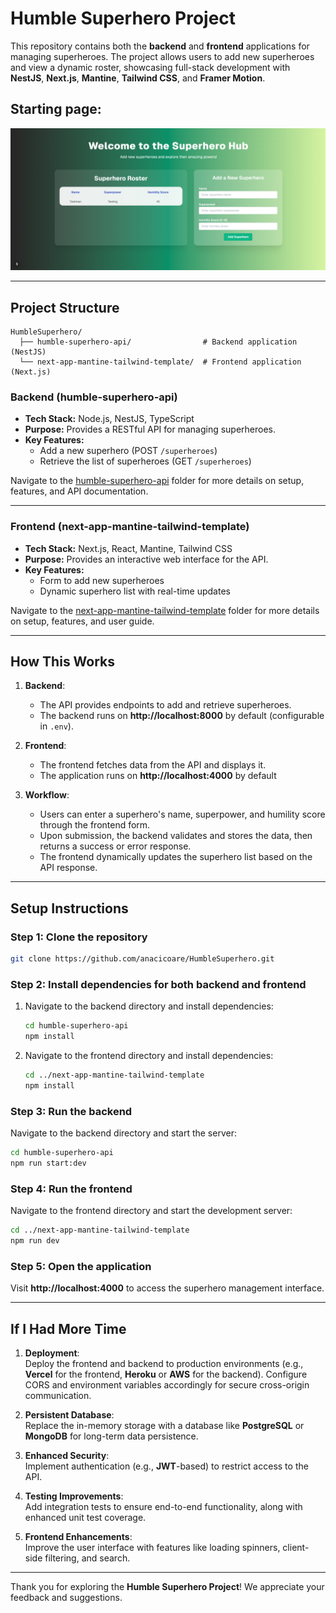 
# **Humble Superhero Project**

This repository contains both the **backend** and **frontend** applications for managing superheroes. The project allows users to add new superheroes and view a dynamic roster, showcasing full-stack development with **NestJS**, **Next.js**, **Mantine**, **Tailwind CSS**, and **Framer Motion**.

## Starting page:

![starting_page](screenshots/startpage.png)

---

## **Project Structure**

```
HumbleSuperhero/
  ├── humble-superhero-api/                # Backend application (NestJS)
  └── next-app-mantine-tailwind-template/  # Frontend application (Next.js)
```

### **Backend (humble-superhero-api)**
- **Tech Stack:** Node.js, NestJS, TypeScript
- **Purpose:** Provides a RESTful API for managing superheroes.
- **Key Features:**  
  - Add a new superhero (POST `/superheroes`)
  - Retrieve the list of superheroes (GET `/superheroes`)

Navigate to the [humble-superhero-api](./humble-superhero-api/README.md) folder for more details on setup, features, and API documentation.

---

### **Frontend (next-app-mantine-tailwind-template)**
- **Tech Stack:** Next.js, React, Mantine, Tailwind CSS
- **Purpose:** Provides an interactive web interface for the API.
- **Key Features:**  
  - Form to add new superheroes
  - Dynamic superhero list with real-time updates

Navigate to the [next-app-mantine-tailwind-template](./next-app-mantine-tailwind-template/README.md) folder for more details on setup, features, and user guide.

---

## **How This Works**

1. **Backend**:
   - The API provides endpoints to add and retrieve superheroes.
   - The backend runs on **http://localhost:8000** by default (configurable in `.env`).

2. **Frontend**:
   - The frontend fetches data from the API and displays it.
   - The application runs on **http://localhost:4000** by default

3. **Workflow**:
   - Users can enter a superhero's name, superpower, and humility score through the frontend form.
   - Upon submission, the backend validates and stores the data, then returns a success or error response.
   - The frontend dynamically updates the superhero list based on the API response.

---

## **Setup Instructions**

### **Step 1: Clone the repository**
```bash
git clone https://github.com/anacicoare/HumbleSuperhero.git
```

### **Step 2: Install dependencies for both backend and frontend**
1. Navigate to the backend directory and install dependencies:
   ```bash
   cd humble-superhero-api
   npm install
   ```

2. Navigate to the frontend directory and install dependencies:
   ```bash
   cd ../next-app-mantine-tailwind-template
   npm install
   ```

### **Step 3: Run the backend**
Navigate to the backend directory and start the server:
```bash
cd humble-superhero-api
npm run start:dev
```

### **Step 4: Run the frontend**
Navigate to the frontend directory and start the development server:
```bash
cd ../next-app-mantine-tailwind-template
npm run dev
```

### **Step 5: Open the application**
Visit **http://localhost:4000** to access the superhero management interface.

---

## **If I Had More Time**

1. **Deployment**:  
   Deploy the frontend and backend to production environments (e.g., **Vercel** for the frontend, **Heroku** or **AWS** for the backend). Configure CORS and environment variables accordingly for secure cross-origin communication.

2. **Persistent Database**:  
   Replace the in-memory storage with a database like **PostgreSQL** or **MongoDB** for long-term data persistence.

3. **Enhanced Security**:  
   Implement authentication (e.g., **JWT**-based) to restrict access to the API.

4. **Testing Improvements**:  
   Add integration tests to ensure end-to-end functionality, along with enhanced unit test coverage.

5. **Frontend Enhancements**:  
   Improve the user interface with features like loading spinners, client-side filtering, and search.

---


Thank you for exploring the **Humble Superhero Project**! We appreciate your feedback and suggestions.
